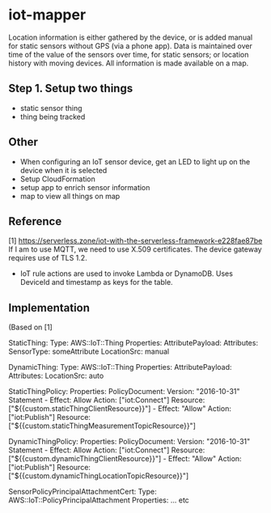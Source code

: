 # iot-mapper
Location information is either gathered by the device, or is added manual for static sensors without GPS (via a phone app). Data is maintained over time of the value of the sensors over time, for static sensors; or location history with moving devices. All information is made available on a map.

## Step 1. Setup two things
- static sensor thing
- thing being tracked

## Other
- When configuring an IoT sensor device, get an LED to light up on the device when it is selected
- Setup CloudFormation
- setup app to enrich sensor information
- map to view all things on map

## Reference
[1] https://serverless.zone/iot-with-the-serverless-framework-e228fae87be
If I am to use MQTT, we need to use X.509 certificates. The device gateway requires use of TLS 1.2.
- IoT rule actions are used to invoke Lambda or DynamoDB. Uses DeviceId and timestamp as keys for the table.

## Implementation
(Based on [1]

StaticThing:
  Type: AWS::IoT::Thing
  Properties:
    AttributePayload:
      Attributes:
        SensorType: someAttribute
        LocationSrc: manual
 
DynamicThing:
  Type: AWS::IoT::Thing
  Properties:
    AttributePayload:
      Attributes:
        LocationSrc: auto

StaticThingPolicy:
  Properties:
    PolicyDocument:
      Version: "2016-10-31"
      Statement
       - Effect: Allow
       Action: ["iot:Connect"]
       Resource: ["${{custom.staticThingClientResource}}"]
       - Effect: "Allow"
       Action: ["iot:Publish"]
       Resource: ["${{custom.staticThingMeasurementTopicResource}}"]


DynamicThingPolicy:
  Properties:
    PolicyDocument:
      Version: "2016-10-31"
      Statement
       - Effect: Allow
       Action: ["iot:Connect"]
       Resource: ["${{custom.dynamicThingClientResource}}"]
       - Effect: "Allow"
       Action: ["iot:Publish"]
       Resource: ["${{custom.dynamicThingLocationTopicResource}}"]

SensorPolicyPrincipalAttachmentCert:
  Type: AWS::IoT::PolicyPrincipalAttachment
  Properties:
    ... etc
